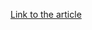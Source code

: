 [Link to the article](https://thehackernews.com/2024/12/juniper-warns-of-mirai-botnet-targeting.html)
